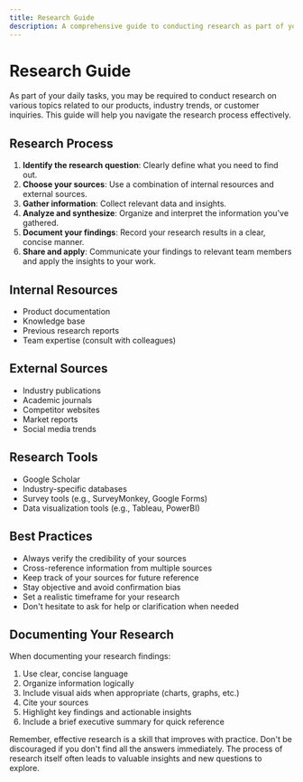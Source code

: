 ```yaml
---
title: Research Guide
description: A comprehensive guide to conducting research as part of your daily tasks
---
```


# Research Guide

As part of your daily tasks, you may be required to conduct research on various topics related to our products, industry trends, or customer inquiries. This guide will help you navigate the research process effectively.

## Research Process

1. **Identify the research question**: Clearly define what you need to find out.
2. **Choose your sources**: Use a combination of internal resources and external sources.
3. **Gather information**: Collect relevant data and insights.
4. **Analyze and synthesize**: Organize and interpret the information you've gathered.
5. **Document your findings**: Record your research results in a clear, concise manner.
6. **Share and apply**: Communicate your findings to relevant team members and apply the insights to your work.

## Internal Resources

- Product documentation
- Knowledge base
- Previous research reports
- Team expertise (consult with colleagues)

## External Sources

- Industry publications
- Academic journals
- Competitor websites
- Market reports
- Social media trends

## Research Tools

- Google Scholar
- Industry-specific databases
- Survey tools (e.g., SurveyMonkey, Google Forms)
- Data visualization tools (e.g., Tableau, PowerBI)

## Best Practices

- Always verify the credibility of your sources
- Cross-reference information from multiple sources
- Keep track of your sources for future reference
- Stay objective and avoid confirmation bias
- Set a realistic timeframe for your research
- Don't hesitate to ask for help or clarification when needed

## Documenting Your Research

When documenting your research findings:

1. Use clear, concise language
2. Organize information logically
3. Include visual aids when appropriate (charts, graphs, etc.)
4. Cite your sources
5. Highlight key findings and actionable insights
6. Include a brief executive summary for quick reference

Remember, effective research is a skill that improves with practice. Don't be discouraged if you don't find all the answers immediately. The process of research itself often leads to valuable insights and new questions to explore.
